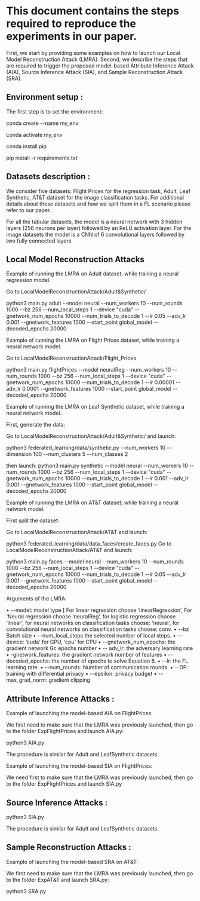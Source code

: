 # This document contains the steps required to reproduce the experiments in our paper.



First, we start by providing some examples on how to launch our Local Model Reconstruction Attack (LMRA). Second, we describe the steps that are required to trigger the proposed model-based Attribute Inference Attack (AIA), Source Inference Attack (SIA), and Sample Reconstruction Attack (SRA).



## Environment setup : 


The first step is to set the environment:

conda create --name my_env

conda activate my_env

conda install pip

pip install -r requirements.txt


## Datasets description : 


We consider five datasets: Flight Prices for the regression task, Adult, Leaf Synthetic, AT\&T dataset for the image classification tasks. For additional details about these datasets and how we split them in a FL scenario please refer to our paper.

For all the tabular datasets, the model is a neural network with 3 hidden layers (256 neurons per layer) followed by an ReLU activation layer. For the image datasets the model is a CNN of 6 convolutional layers followed by two fully connected layers




## Local Model Reconstruction Attacks 



Example of running the LMRA on Adult dataset, while training a neural regression model.

Go to LocalModelReconstructionAttack/Adult&Synthetic/

python3 main.py adult --model neural --num_workers 10 --num_rounds 1000 --bz 256 --num_local_steps 1 --device "cuda" --gnetwork_num_epochs 10000 --num_trials_to_decode 1 --lr 0.05 --adv_lr 0.001 --gnetwork_features 1000 --start_point global_model --decoded_epochs 20000

Example of running the LMRA on Flight Prices dataset, while training a neural network model.

Go to LocalModelReconstructionAttack/Flight_Prices

python3 main.py flightPrices --model neuralReg --num_workers 10 --num_rounds 1000 --bz 256 --num_local_steps 1 --device "cuda" --gnetwork_num_epochs 10000 --num_trials_to_decode 1 --lr 0.00001 --adv_lr 0.0001 --gnetwork_features 1000 --start_point global_model --decoded_epochs 20000

Example of running the LMRA on Leaf Synthetic dataset, while training a neural network model.

First, generate the data:

Go to LocalModelReconstructionAttack/Adult&Synthetic/ and launch:

python3 federated_learning/data/synthetic.py --num_workers 10 --dimension 100 --num_clusters 5 --num_classes 2

then launch:
python3 main.py synthetic --model neural --num_workers 10 --num_rounds 1000 --bz 256 --num_local_steps 1 --device "cuda" --gnetwork_num_epochs 10000 --num_trials_to_decode 1 --lr 0.001 --adv_lr 0.001 --gnetwork_features 1000 --start_point global_model --decoded_epochs 20000

Example of running the LMRA on AT&T dataset, while training a neural network model.

First split the dataset:

Go to LocalModelReconstructionAttack/AT&T and launch:

python3 federated_learning/data/data_faces/create_faces.py
Go to LocalModelReconstructionAttack/AT&T and launch:

python3 main.py faces --model neural --num_workers 10 --num_rounds 1000 --bz 256 --num_local_steps 1 --device "cuda" --gnetwork_num_epochs 10000 --num_trials_to_decode 1 --lr 0.05 --adv_lr 0.001 --gnetwork_features 1000 --start_point global_model --decoded_epochs 20000




Arguments of the LMRA:

•	--model: model type [ For linear regression choose ‘linearRegression’, For ‘Neural regression choose ‘neuralReg’, for logistic regression choose ‘linear’, for neural networks on classification tasks choose: ‘neural’, for convolutional neural networks on classification tasks choose: conv.
•	--bz  Batch size
•	 --num_local_steps  the selected number of local steps.
•	--device: ‘cuda’ for GPU, ‘cpu’ for CPU
•	--gnetwork_num_epochs: the gradient network Gc epochs number
•	-- adv_lr: the adversary learning rate
•	-gnetwork_features: the gradient network number of features
•	--decoded_epochs: the number of epochs to solve Equation 8.
•	--lr: the FL learning rate.
•	--num_rounds: Number of communication rounds.
•	--DP: training with differential privacy
•	--epsilon: privacy budget
•	--max_grad_norm: gradient clipping



## Attribute Inference Attacks : 


Example of launching the model-based AIA on FlightPrices:

We first need to make sure that the LMRA was previously launched, then go to the folder ExpFlightPrices and launch AIA.py:

python3 AIA.py

The procedure is similar for Adult and LeafSynthetic datasets.

Example of launching the model-based SIA on FlightPrices:

We need first to make sure that the LMRA was previously launched, then go to the folder ExpFlightPrices and launch SIA.py

## Source Inference Attacks : 


python3 SIA.py

The procedure is similar for Adult and LeafSynthetic datasets.


## Sample Reconstruction Attacks : 
Example of launching the model-based SRA on AT&T:

We first need to make sure that the LMRA was previously launched, then go to the folder ExpAT&T and launch SRA.py:

python3 SRA.py


